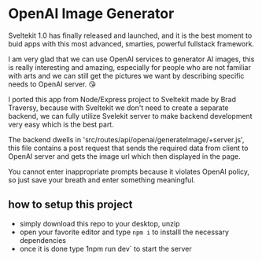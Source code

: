 # OpenAI Image Generator

Sveltekit 1.0 has finally released and launched, and it is the best moment to buid apps with this most advanced, smarties, powerful fullstack framework. 

I am very glad that we can use OpenAI services to generator AI images, this is really interesting and amazing, especially for people who are not familiar with arts and we can still get the pictures we want by describing specific needs to OpenAI server. 😘

I ported this app from Node/Express project to Sveltekit made by Brad Traversy, because with Sveltekit we don't need to create a separate backend, we can fully utilize Svelekit server to make backend development very easy which is the best part.

The backend dwells in 'src/routes/api/openai/generateImage/+server.js', this file contains a post request that sends the required data from client to OpenAI server and gets the image url which then displayed in the page.

You cannot enter inappropriate prompts because it violates OpenAI policy, so just save your breath and enter something meaningful.

## how to setup this project

- simply download this repo to your desktop, unzip
- open your favorite editor and type `npm i` to installl the necessary dependencies
- once it is done type 1npm run dev` to start the server